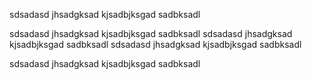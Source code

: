 sdsadasd jhsadgksad
kjsadbjksgad
sadbksadl




sdsadasd jhsadgksad
kjsadbjksgad
sadbksadl
sdsadasd jhsadgksad
kjsadbjksgad
sadbksadl
sdsadasd jhsadgksad
kjsadbjksgad
sadbksadl

sdsadasd jhsadgksad
kjsadbjksgad
sadbksadl
